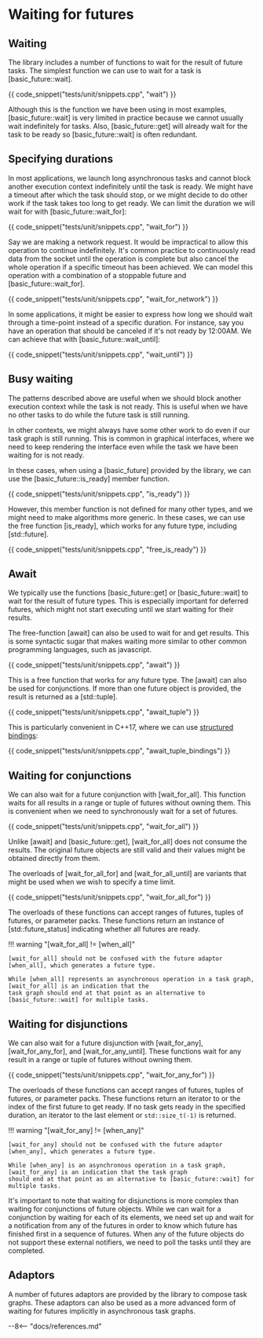 # Waiting for futures

## Waiting

The library includes a number of functions to wait for the result of future tasks. The simplest function we can use to
wait for a task is [basic_future::wait].

{{ code_snippet("tests/unit/snippets.cpp", "wait") }}

Although this is the function we have been using in most examples, [basic_future::wait] is very limited in practice
because we cannot usually wait indefinitely for tasks. Also, [basic_future::get] will already wait for the task to be
ready so [basic_future::wait] is often redundant.

## Specifying durations

In most applications, we launch long asynchronous tasks and cannot block another execution context indefinitely until
the task is ready. We might have a timeout after which the task should stop, or we might decide to do other work if the
task takes too long to get ready. We can limit the duration we will wait for with [basic_future::wait_for]:

{{ code_snippet("tests/unit/snippets.cpp", "wait_for") }}

Say we are making a network request. It would be impractical to allow this operation to continue indefinitely. It's
common practice to continuously read data from the socket until the operation is complete but also cancel the whole
operation if a specific timeout has been achieved. We can model this operation with a combination of a stoppable future
and [basic_future::wait_for].

{{ code_snippet("tests/unit/snippets.cpp", "wait_for_network") }}

In some applications, it might be easier to express how long we should wait through a time-point instead of a specific
duration. For instance, say you have an operation that should be canceled if it's not ready by 12:00AM. We can achieve
that with [basic_future::wait_until]:

{{ code_snippet("tests/unit/snippets.cpp", "wait_until") }}

## Busy waiting

The patterns described above are useful when we should block another execution context while the task is not ready. This
is useful when we have no other tasks to do while the future task is still running.

In other contexts, we might always have some other work to do even if our task graph is still running. This is common in
graphical interfaces, where we need to keep rendering the interface even while the task we have been waiting for is not
ready.

In these cases, when using a [basic_future] provided by the library, we can use the [basic_future::is_ready] member
function.

{{ code_snippet("tests/unit/snippets.cpp", "is_ready") }}

However, this member function is not defined for many other types, and we might need to make algorithms more generic. In
these cases, we can use the free function [is_ready], which works for any future type, including [std::future].

{{ code_snippet("tests/unit/snippets.cpp", "free_is_ready") }}

## Await

We typically use the functions [basic_future::get] or [basic_future::wait] to wait for the result of future types. This
is especially important for deferred futures, which might not start executing until we start waiting for their results.

The free-function [await] can also be used to wait for and get results. This is some syntactic sugar that makes waiting
more similar to other common programming languages, such as javascript.

{{ code_snippet("tests/unit/snippets.cpp", "await") }}

This is a free function that works for any future type. The [await] can also be used for conjunctions. If more than one
future object is provided, the result is returned as a [std::tuple].

{{ code_snippet("tests/unit/snippets.cpp", "await_tuple") }}

This is particularly convenient in C++17, where we can
use [structured bindings](https://en.cppreference.com/w/cpp/language/structured_binding):

{{ code_snippet("tests/unit/snippets.cpp", "await_tuple_bindings") }}

## Waiting for conjunctions

We can also wait for a future conjunction with [wait_for_all]. This function waits for all results in a range or tuple
of futures without owning them. This is convenient when we need to synchronously wait for a set of futures.

{{ code_snippet("tests/unit/snippets.cpp", "wait_for_all") }}

Unlike [await] and [basic_future::get], [wait_for_all] does not consume the results. The original future objects are
still valid and their values might be obtained directly from them.

The overloads of [wait_for_all_for] and [wait_for_all_until] are variants that might be used when we wish to specify a
time limit.

{{ code_snippet("tests/unit/snippets.cpp", "wait_for_all_for") }}

The overloads of these functions can accept ranges of futures, tuples of futures, or parameter packs. These functions
return an instance of [std::future_status] indicating whether all futures are ready.

!!! warning "[wait_for_all] != [when_all]"

    [wait_for_all] should not be confused with the future adaptor [when_all], which generates a future type.

    While [when_all] represents an asynchronous operation in a task graph, [wait_for_all] is an indication that the
    task graph should end at that point as an alternative to [basic_future::wait] for multiple tasks.

## Waiting for disjunctions

We can also wait for a future disjunction with [wait_for_any], [wait_for_any_for], and [wait_for_any_until]. These
functions wait for any result in a range or tuple of futures without owning them.

{{ code_snippet("tests/unit/snippets.cpp", "wait_for_any_for") }}

The overloads of these functions can accept ranges of futures, tuples of futures, or parameter packs. These functions
return an iterator to or the index of the first future to get ready. If no task gets ready in the specified duration, an
iterator to the last element or `std::size_t(-1)` is returned.

!!! warning "[wait_for_any] != [when_any]"

    [wait_for_any] should not be confused with the future adaptor [when_any], which generates a future type.

    While [when_any] is an asynchronous operation in a task graph, [wait_for_any] is an indication that the task graph 
    should end at that point as an alternative to [basic_future::wait] for multiple tasks.

It's important to note that waiting for disjunctions is more complex than waiting for conjunctions of future objects.
While we can wait for a conjunction by waiting for each of its elements, we need set up and wait for a notification from
any of the futures in order to know which future has finished first in a sequence of futures. When any of the future
objects do not support these external notifiers, we need to poll the tasks until they are completed.

## Adaptors

A number of futures adaptors are provided by the library to compose task graphs. These adaptors can also be used as a
more advanced form of waiting for futures implicitly in asynchronous task graphs.

--8<-- "docs/references.md"